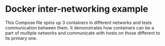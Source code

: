 # Docker inter-networking example

This Compose file spins up 3 containers in different networks and tests communication between them.
It demonstrates how containers can be a part of multiple networks and communicate with hosts on those different to its primary one.